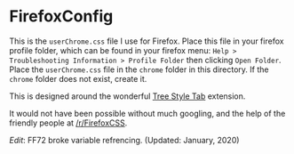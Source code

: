 # FirefoxConfig
This is the `userChrome.css` file I use for Firefox. Place this file in your firefox profile folder, which can be found in your firefox menu: `Help > Troubleshooting Information > Profile Folder` then clicking `Open Folder`. 
Place the `userChrome.css` file in the `chrome` folder in this directory. If the `chrome` folder does not exist, create it.

This is designed around the wonderful [Tree Style Tab](https://addons.mozilla.org/en-US/firefox/addon/tree-style-tab/) extension.  

It would not have been possible without much googling, and the help of the friendly people at [/r/FirefoxCSS](https://www.reddit.com/r/FirefoxCSS).


_Edit_: FF72 broke variable refrencing. (Updated: January, 2020)
